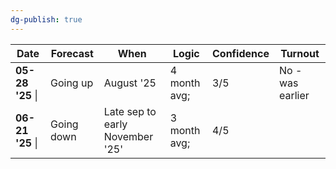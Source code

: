```yaml
---
dg-publish: true
---
```


| Date             | Forecast   | When                            | Logic        | Confidence | Turnout          |
| ---------------- | ---------- | ------------------------------- | ------------ | ---------- | ---------------- |
| **05-28 '25** \| | Going up   | August '25                      | 4 month avg; | 3/5        | No - was earlier |
| **06-21 '25** \| | Going down | Late sep to early November '25' | 3 month avg; | 4/5        |                  |
